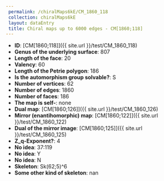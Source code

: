 ```yaml
--- 
 permalink: /chiralMaps6kE/CM_1860_118 
 collection: chiralMaps6kE
 layout: dataEntry
 title: Chiral maps up to 6000 edges - CM[1860;118]
---
```


- **ID**: [CM[1860;118]]({{ site.url }}/test/CM_1860_118)
- **Genus of the underlying surface**: 807
- **Length of the face**: 20
- **Valency**: 60
- **Length of the Petrie polygon**: 186
- **Is the automorphism group solvable?**: S
- **Number of vertices**: 62
- **Number of edges**: 1860
- **Number of faces**: 186
- **The map is self-**: none
- **Dual map**: [CM[1860;126]]({{ site.url }}/test/CM_1860_126)
- **Mirror (enantihomorphic) map**: [CM[1860;122]]({{ site.url }}/test/CM_1860_122)
- **Dual of the mirror image**: [CM[1860;125]]({{ site.url }}/test/CM_1860_125)
- **Z_q-Exponent?**: 4
- **No idea**:  37:119
- **No idea**: Y
- **No idea**: N
- **Skeleton**: Sk(62;5)^6
- **Some other kind of skeleton**: nan
